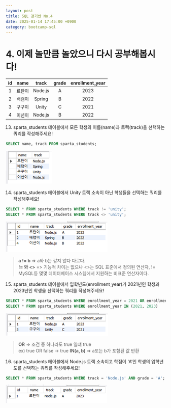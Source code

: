 ```yaml
---
layout: post
title: SQL 걷기반 No.4
date: 2025-01-14 17:45:00 +0900
category: bootcamp-sql
---
```


# 4. 이제 놀만큼 놀았으니 다시 공부해봅시다!

| id | name | track | grade | enrollment_year |
|:--:|:----:|:-----:|:-----:|:---------------:|
| 1 | 르탄이 | Node.js | A   | 2023            |
| 2 | 배캠이 | Spring  | B   | 2022            |
| 3 | 구구이 | Unity   | C   | 2021            |
| 4 | 이션이 | Node.js | B   | 2022            |

13. sparta_students 테이블에서 모든 학생의 이름(name)과 트랙(track)을 선택하는 쿼리를 작성해주세요!
```sql
SELECT name, track FROM sparta_students;
```
![walk4-13](/public/img/walk4-13.png)

14. sparta_students 테이블에서 Unity 트랙 소속이 아닌 학생들을 선택하는 쿼리를 작성해주세요!
```sql
SELECT * FROM sparta_students WHERE track != 'unity';  
SELECT * FROM sparta_students WHERE track <> 'unity';
```
![walk4-14](/public/img/walk4-14.png)
> **a != b** => a와 b는 같지 않다 다르다.  
> **!= 와 <>** => 기능적 차이는 없으나 <>는 SQL 표준에서 정의된 연산자, != MySQL등 몇몇 데이터베이스 시스템에서 지원하는 비표준 연산자이다.

15. sparta_students 테이블에서 입학년도(enrollment_year)가 2021년인 학생과 2023년인 학생을 선택하는 쿼리를 작성해주세요!
```sql
SELECT * FROM sparta_students WHERE enrollment_year = 2021 OR enrollment_year = 2023;  
SELECT * FROM sparta_students WHERE enrollment_year IN (2021, 2023)
```
![walk4-15](/public/img/walk4-15.png)
> **OR** => 조건 중 하나라도 true 일떄 true  
ex) true OR false -> true
**IN(a, b)** => a또는 b가 포함된 값 반환

16. sparta_students 테이블에서 Node.js 트랙 소속이고 학점이 ‘A’인 학생의 입학년도를 선택하는 쿼리를 작성해주세요!
```sql
SELECT * FROM sparta_students WHERE track = 'Node.js' AND grade = 'A';
```
![walk4-16](/public/img/walk4-16.png)
